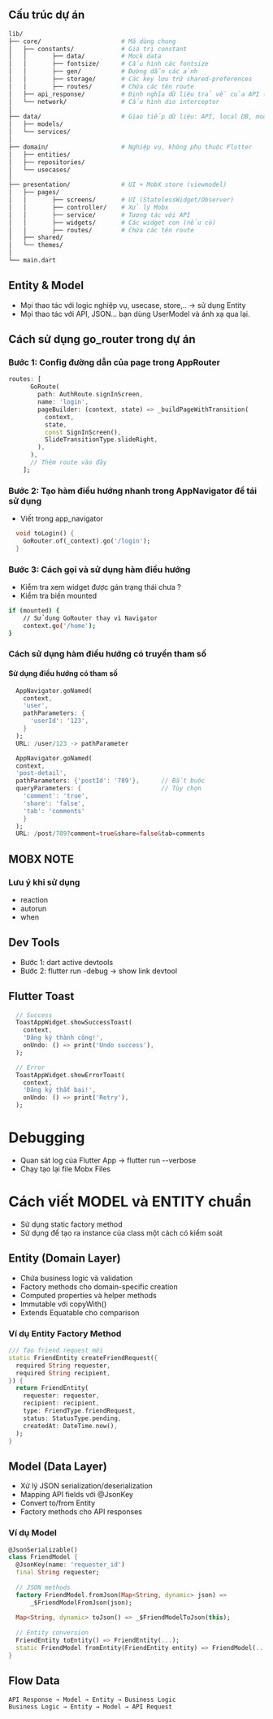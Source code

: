 
## Cấu trúc dự án

```bash
lib/
├── core/                      # Mã dùng chung
│   ├── constants/             # Giá trị constant
│   │       ├── data/          # Mock data
│   │       ├── fontsize/      # Cấu hình các fontsize
│   │       ├── gen/           # Đường dẫn các ảnh
│   │       ├── storage/       # Các key lưu trữ shared-preferences
│   │       ├── routes/        # Chứa các tên route
│   ├── api_response/          # Định nghĩa dữ liệu trả về của API (list/object)
│   └── network/               # Cấu hình dio interceptor
│
├── data/                      # Giao tiếp dữ liệu: API, local DB, models
│   ├── models/
│   └── services/
│
├── domain/                    # Nghiệp vụ, không phụ thuộc Flutter
│   ├── entities/
│   ├── repositories/
│   └── usecases/
│
├── presentation/              # UI + MobX store (viewmodel)
│   ├── pages/
│   │       ├── screens/       # UI (StatelessWidget/Observer)
│   │       ├── controller/    # Xử lý Mobx
│   │       ├── service/       # Tương tác với API
│   │       ├── widgets/       # Các widget con (nếu có)
│   │       ├── routes/        # Chứa các tên route
│   ├── shared/
│   └── themes/
│
└── main.dart
```

## Entity & Model 
- Mọi thao tác với logic nghiệp vụ, usecase, store,.. -> sử dụng Entity
- Mọi thao tác với API, JSON... bạn dùng UserModel và ánh xạ qua lại.

## Cách sử dụng go_router trong dự án
### Bước 1: Config đường dẫn của page trong AppRouter
```dart
routes: [
      GoRoute(
        path: AuthRoute.signInScreen,
        name: 'login',
        pageBuilder: (context, state) => _buildPageWithTransition(
          context,
          state,
          const SignInScreen(),
          SlideTransitionType.slideRight,
        ),
      ),
      // Thêm route vào đây
    ];
```

### Bước 2: Tạo hàm điều hướng nhanh trong AppNavigator để tái sử dụng
- Viết trong app_navigator
```dart
  void toLogin() {
    GoRouter.of(_context).go('/login');
  }
```

### Bước 3: Cách gọi và sử dụng hàm điều hướng
- Kiểm tra xem widget được gán trạng thái chưa ?
- Kiểm tra biến mounted
```bash
if (mounted) {
    // Sử dụng GoRouter thay vì Navigator
    context.go('/home');
}
```

### Cách sử dụng hàm điều hướng có truyền tham số

#### Sử dụng điều hướng có tham số 

```dart
  AppNavigator.goNamed(
    context,
    'user',
    pathParameters: {
      'userId': '123',
    }
  );
  URL: /user/123 -> pathParameter

  AppNavigator.goNamed(
  context,
  'post-detail',
  pathParameters: {'postId': '789'},      // Bắt buộc
  queryParameters: {                      // Tùy chọn
    'comment': 'true',
    'share': 'false',
    'tab': 'comments'
    }
  );
  URL: /post/789?comment=true&share=false&tab=comments
```


## MOBX NOTE
### Lưu ý khi sử dụng
- reaction
- autorun
- when

## Dev Tools
- Bước 1: dart active devtools
- Bước 2: flutter run -debug -> show link devtool


## Flutter Toast
```dart
  // Success
  ToastAppWidget.showSuccessToast(
    context,
    'Đăng ký thành công!',
    onUndo: () => print('Undo success'),
  );

  // Error
  ToastAppWidget.showErrorToast(
    context,
    'Đăng ký thất bại!',
    onUndo: () => print('Retry'),
  );
```

# Debugging
- Quan sát log của Flutter App -> flutter run --verbose
- Chạy tạo lại file Mobx Files


# Cách viết MODEL và ENTITY chuẩn
- Sử dụng static factory method 
- Sử dụng để tạo ra instance của class một cách có kiểm soát
## Entity (Domain Layer)
- Chứa business logic và validation
- Factory methods cho domain-specific creation
- Computed properties và helper methods
- Immutable với copyWith()
- Extends Equatable cho comparison
### Ví dụ Entity Factory Method
```dart
/// Tạo friend request mới
static FriendEntity createFriendRequest({
  required String requester,
  required String recipient,
}) {
  return FriendEntity(
    requester: requester,
    recipient: recipient,
    type: FriendType.friendRequest,
    status: StatusType.pending,
    createdAt: DateTime.now(),
  );
}
```
## Model (Data Layer)
- Xử lý JSON serialization/deserialization
- Mapping API fields với @JsonKey
- Convert to/from Entity
- Factory methods cho API responses

### Ví dụ Model
```dart
@JsonSerializable()
class FriendModel {
  @JsonKey(name: 'requester_id')
  final String requester;
  
  // JSON methods
  factory FriendModel.fromJson(Map<String, dynamic> json) =>
      _$FriendModelFromJson(json);
  
  Map<String, dynamic> toJson() => _$FriendModelToJson(this);
  
  // Entity conversion
  FriendEntity toEntity() => FriendEntity(...);
  static FriendModel fromEntity(FriendEntity entity) => FriendModel(...);
}
```
## Flow Data
```
API Response → Model → Entity → Business Logic
Business Logic → Entity → Model → API Request
```
